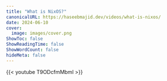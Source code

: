 ```yaml
---
title: "What is NixOS?"
canonicalURL: https://haseebmajid.dev/videos/what-is-nixos/
date: 2024-06-10
cover:
  image: images/cover.png
ShowToc: false
ShowReadingTime: false
ShowWordCount: false
hideMeta: false
---
```


{{< youtube T9ODcfmMbmI >}}
